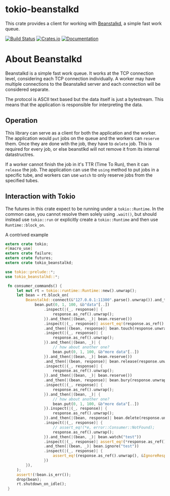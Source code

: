 # tokio-beanstalkd

This crate provides a client for working with [Beanstalkd](https://beanstalkd.github.io/), a simple
fast work queue.

[![Build Status](https://travis-ci.org/bIgBV/tokio-beanstalkd.svg?branch=master)](https://travis-ci.org/bIgBV/tokio-beanstalkd)
[![Crates.io](https://img.shields.io/crates/v/tokio-beanstalkd.svg)](https://crates.io/crates/tokio-beanstalkd)
[![Documentation](https://docs.rs/tokio-beanstalkd/badge.svg)](https://docs.rs/tokio-beanstalkd/)

# About Beanstalkd

Beanstalkd is a simple fast work queue. It works at the TCP connection level, considering each TCP
connection individually. A worker may have multiple connections to the Beanstalkd server and each
connection will be considered separate.

The protocol is ASCII text based but the data itself is just a bytestream. This means that the
application is responsible for interpreting the data.

## Operation
This library can serve as a client for both the application and the worker. The application would
`put` jobs on the queue and the workers can `reserve` them. Once they are done with the job, they
have to `delete` job. This is required for every job, or else beanstlkd will not remove it from
its internal datastructres.

If a worker cannot finish the job in it's TTR (Time To Run), then it can `release` the job. The
application can use the `using` method to put jobs in a specific tube, and workers can use `watch`
to only reserve jobs from the specified tubes.

## Interaction with Tokio

The futures in this crate expect to be running under a `tokio::Runtime`. In the common case,
you cannot resolve them solely using `.wait()`, but should instead use `tokio::run` or
explicitly create a `tokio::Runtime` and then use `Runtime::block_on`.

A contrived example

```rust
extern crate tokio;
#[macro_use]
extern crate failure;
extern crate futures;
extern crate tokio_beanstalkd;

use tokio::prelude::*;
use tokio_beanstalkd::*;

 fn consumer_commands() {
     let mut rt = tokio::runtime::Runtime::new().unwrap();
     let bean = rt.block_on(
         Beanstalkd::connect(&"127.0.0.1:11300".parse().unwrap()).and_then(|bean| {
             bean.put(0, 1, 100, &b"data"[..])
                 .inspect(|(_, response)| {
                     response.as_ref().unwrap();
                 }).and_then(|(bean, _)| bean.reserve())
                 .inspect(|(_, response)| assert_eq!(response.as_ref().unwrap().data, b"data"))
                 .and_then(|(bean, response)| bean.touch(response.unwrap().id))
                 .inspect(|(_, response)| {
                     response.as_ref().unwrap();
                 }).and_then(|(bean, _)| {
                     // how about another one?
                     bean.put(0, 1, 100, &b"more data"[..])
                 }).and_then(|(bean, _)| bean.reserve())
                 .and_then(|(bean, response)| bean.release(response.unwrap().id, 10, 10))
                 .inspect(|(_, response)| {
                     response.as_ref().unwrap();
                 }).and_then(|(bean, _)| bean.reserve())
                 .and_then(|(bean, response)| bean.bury(response.unwrap().id, 10))
                 .inspect(|(_, response)| {
                     response.as_ref().unwrap();
                 }).and_then(|(bean, _)| {
                     // how about another one?
                     bean.put(0, 1, 100, &b"more data"[..])
                 }).inspect(|(_, response)| {
                     response.as_ref().unwrap();
                 }).and_then(|(bean, response)| bean.delete(response.unwrap()))
                 .inspect(|(_, response)| {
                     // assert_eq!(*e, error::Consumer::NotFound);
                     response.as_ref().unwrap();
                 }).and_then(|(bean, _)| bean.watch("test"))
                 .inspect(|(_, response)| assert_eq!(*response.as_ref().unwrap(), 2))
                 .and_then(|(bean, _)| bean.ignore("test"))
                 .inspect(|(_, response)| {
                     assert_eq!(response.as_ref().unwrap(), &IgnoreResponse::Watching(1))
                 })
         }),
     );
     assert!(!bean.is_err());
     drop(bean);
     rt.shutdown_on_idle();
 }
```
